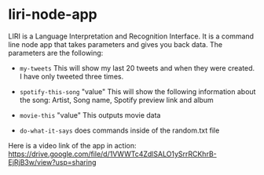 # liri-node-app

LIRI is a Language Interpretation and Recognition Interface. It is a command line node app that takes parameters and gives you back data. The parameters are the following:

* `my-tweets` This will show my last 20 tweets and when they were created. I have only tweeted three times.

* `spotify-this-song` "value" This will show the following information about the song: Artist, Song name, Spotify preview link and album

* `movie-this` "value"  This outputs movie data

* `do-what-it-says` does commands inside of the random.txt file


Here is a video link of the app in action: https://drive.google.com/file/d/1VWWTc4ZdlSALO1ySrrRCKhrB-EjRjB3w/view?usp=sharing


